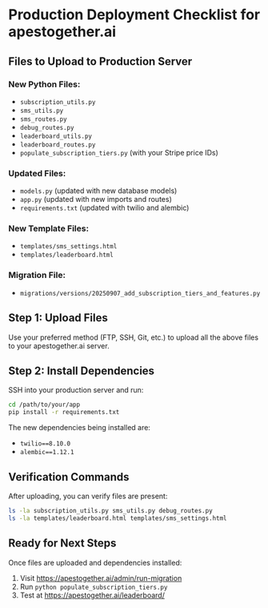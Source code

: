 # Production Deployment Checklist for apestogether.ai

## Files to Upload to Production Server

### New Python Files:
- `subscription_utils.py`
- `sms_utils.py`
- `sms_routes.py`
- `debug_routes.py`
- `leaderboard_utils.py`
- `leaderboard_routes.py`
- `populate_subscription_tiers.py` (with your Stripe price IDs)

### Updated Files:
- `models.py` (updated with new database models)
- `app.py` (updated with new imports and routes)
- `requirements.txt` (updated with twilio and alembic)

### New Template Files:
- `templates/sms_settings.html`
- `templates/leaderboard.html`

### Migration File:
- `migrations/versions/20250907_add_subscription_tiers_and_features.py`

## Step 1: Upload Files
Use your preferred method (FTP, SSH, Git, etc.) to upload all the above files to your apestogether.ai server.

## Step 2: Install Dependencies
SSH into your production server and run:
```bash
cd /path/to/your/app
pip install -r requirements.txt
```

The new dependencies being installed are:
- `twilio==8.10.0`
- `alembic==1.12.1`

## Verification Commands
After uploading, you can verify files are present:
```bash
ls -la subscription_utils.py sms_utils.py debug_routes.py
ls -la templates/leaderboard.html templates/sms_settings.html
```

## Ready for Next Steps
Once files are uploaded and dependencies installed:
1. Visit https://apestogether.ai/admin/run-migration
2. Run `python populate_subscription_tiers.py`
3. Test at https://apestogether.ai/leaderboard/
